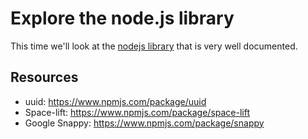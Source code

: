# Explore the node.js library
This time we'll look at the [nodejs library](https://nodejs.org/dist/latest-v8.x/docs/api/) that is very well documented.

## Resources
- uuid: https://www.npmjs.com/package/uuid
- Space-lift: https://www.npmjs.com/package/space-lift
- Google Snappy: https://www.npmjs.com/package/snappy

